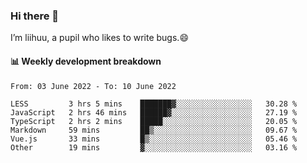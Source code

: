 ### Hi there 👋
I’m liihuu, a pupil who likes to write bugs.😄


#### 📊 Weekly development breakdown
<!--START_SECTION:waka-->

```text
From: 03 June 2022 - To: 10 June 2022

LESS         3 hrs 5 mins    ███████▓░░░░░░░░░░░░░░░░░   30.28 %
JavaScript   2 hrs 46 mins   ██████▓░░░░░░░░░░░░░░░░░░   27.19 %
TypeScript   2 hrs 2 mins    █████░░░░░░░░░░░░░░░░░░░░   20.05 %
Markdown     59 mins         ██▒░░░░░░░░░░░░░░░░░░░░░░   09.67 %
Vue.js       33 mins         █▒░░░░░░░░░░░░░░░░░░░░░░░   05.46 %
Other        19 mins         ▓░░░░░░░░░░░░░░░░░░░░░░░░   03.16 %
```

<!--END_SECTION:waka-->

<!--
**liihuu/liihuu** is a ✨ _special_ ✨ repository because its `README.md` (this file) appears on your GitHub profile.

Here are some ideas to get you started:

- 🔭 I’m currently working on ...
- 🌱 I’m currently learning ...
- 👯 I’m looking to collaborate on ...
- 🤔 I’m looking for help with ...
- 💬 Ask me about ...
- 📫 How to reach me: ...
- 😄 Pronouns: ...
- ⚡ Fun fact: ...
-->

